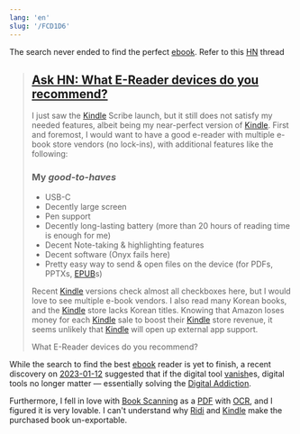 ```yaml
---
lang: 'en'
slug: '/FCD1D6'
---
```


The search never ended to find the perfect [ebook](./../.././docs/pages/eBook.md). Refer to this [HN](./../.././docs/pages/Hacker%20News.md) thread

> ## [Ask HN: What E-Reader devices do you recommend?](https://news.ycombinator.com/item?id=33026953)
>
> I just saw the [Kindle](./../.././docs/pages/Kindle.md) Scribe launch, but it still does not satisfy my needed features, albeit being my near-perfect version of [Kindle](./../.././docs/pages/Kindle.md). First and foremost, I would want to have a good e-reader with multiple e-book store vendors (no lock-ins), with additional features like the following:
>
> ### My _good-to-haves_
>
> - USB-C
> - Decently large screen
> - Pen support
> - Decently long-lasting battery (more than 20 hours of reading time is enough for me)
> - Decent Note-taking & highlighting features
> - Decent software (Onyx fails here)
> - Pretty easy way to send & open files on the device (for PDFs, PPTXs, [EPUB](./../.././docs/pages/EPUB.md)s)
>
> Recent [Kindle](./../.././docs/pages/Kindle.md) versions check almost all checkboxes here, but I would love to see multiple e-book vendors. I also read many Korean books, and the [Kindle](./../.././docs/pages/Kindle.md) store lacks Korean titles. Knowing that Amazon loses money for each [Kindle](./../.././docs/pages/Kindle.md) sale to boost their [Kindle](./../.././docs/pages/Kindle.md) store revenue, it seems unlikely that [Kindle](./../.././docs/pages/Kindle.md) will open up external app support.
>
> What E-Reader devices do you recommend?

While the search to find the best [ebook](./../.././docs/pages/eBook.md) reader is yet to finish, a recent discovery on [2023-01-12](./../.././docs/journals/2023-01-12.md) suggested that if the digital tool [vanish](./../.././docs/pages/Tools%20Must%20Vanish.md)es, digital tools no longer matter — essentially solving the [Digital Addiction](./../.././docs/pages/Digital%20Addiction.md).

Furthermore, I fell in love with [Book Scanning](./../.././docs/pages/Book%20Scanning.md) as a [PDF](./../.././docs/pages/PDF.md) with [OCR](./../.././docs/pages/OCR.md), and I figured it is very lovable. I can't understand why [Ridi](./../.././docs/pages/Ridi.md) and [Kindle](./../.././docs/pages/Kindle.md) make the purchased book un-exportable.

<head>
  <html lang="en-US"/>
</head>

